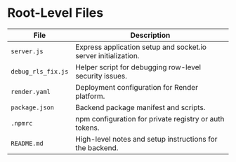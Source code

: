 # Root-Level Files

| File | Description |
| --- | --- |
| `server.js` | Express application setup and socket.io server initialization. |
| `debug_rls_fix.js` | Helper script for debugging row-level security issues. |
| `render.yaml` | Deployment configuration for Render platform. |
| `package.json` | Backend package manifest and scripts. |
| `.npmrc` | npm configuration for private registry or auth tokens. |
| `README.md` | High-level notes and setup instructions for the backend. |
